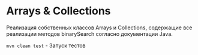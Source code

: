 # Arrays & Collections

Реализация собственных классов Arrays и Collections, содержащие все реализации методов binarySearch согласно документации Java.

`mvn clean test` - Запуск тестов